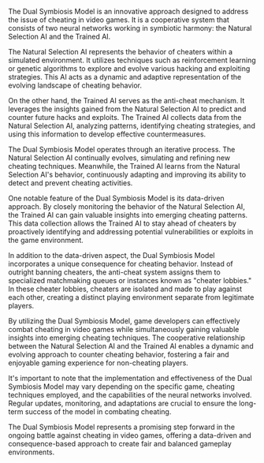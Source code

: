 The Dual Symbiosis Model is an innovative approach designed to address the issue of cheating in video games. It is a cooperative system that consists of two neural networks working in symbiotic harmony: the Natural Selection AI and the Trained AI.

The Natural Selection AI represents the behavior of cheaters within a simulated environment. It utilizes techniques such as reinforcement learning or genetic algorithms to explore and evolve various hacking and exploiting strategies. This AI acts as a dynamic and adaptive representation of the evolving landscape of cheating behavior.

On the other hand, the Trained AI serves as the anti-cheat mechanism. It leverages the insights gained from the Natural Selection AI to predict and counter future hacks and exploits. The Trained AI collects data from the Natural Selection AI, analyzing patterns, identifying cheating strategies, and using this information to develop effective countermeasures.

The Dual Symbiosis Model operates through an iterative process. The Natural Selection AI continually evolves, simulating and refining new cheating techniques. Meanwhile, the Trained AI learns from the Natural Selection AI's behavior, continuously adapting and improving its ability to detect and prevent cheating activities.

One notable feature of the Dual Symbiosis Model is its data-driven approach. By closely monitoring the behavior of the Natural Selection AI, the Trained AI can gain valuable insights into emerging cheating patterns. This data collection allows the Trained AI to stay ahead of cheaters by proactively identifying and addressing potential vulnerabilities or exploits in the game environment.

In addition to the data-driven aspect, the Dual Symbiosis Model incorporates a unique consequence for cheating behavior. Instead of outright banning cheaters, the anti-cheat system assigns them to specialized matchmaking queues or instances known as "cheater lobbies." In these cheater lobbies, cheaters are isolated and made to play against each other, creating a distinct playing environment separate from legitimate players.

By utilizing the Dual Symbiosis Model, game developers can effectively combat cheating in video games while simultaneously gaining valuable insights into emerging cheating techniques. The cooperative relationship between the Natural Selection AI and the Trained AI enables a dynamic and evolving approach to counter cheating behavior, fostering a fair and enjoyable gaming experience for non-cheating players.

It's important to note that the implementation and effectiveness of the Dual Symbiosis Model may vary depending on the specific game, cheating techniques employed, and the capabilities of the neural networks involved. Regular updates, monitoring, and adaptations are crucial to ensure the long-term success of the model in combating cheating.

The Dual Symbiosis Model represents a promising step forward in the ongoing battle against cheating in video games, offering a data-driven and consequence-based approach to create fair and balanced gameplay environments.
